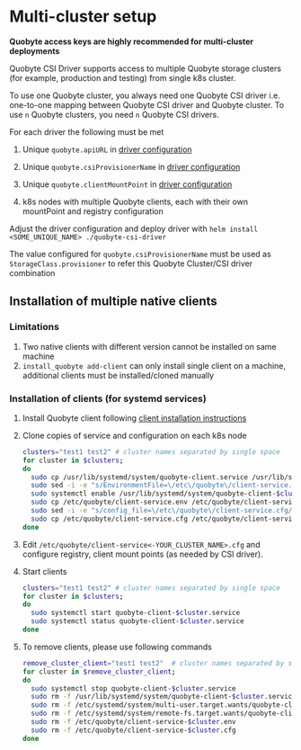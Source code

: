 # Multi-cluster setup

**Quobyte access keys are highly recommended for multi-cluster deployments**

Quobyte CSI Driver supports access to multiple Quobyte storage clusters
 (for example, production and testing) from single k8s cluster.

To use one Quobyte cluster, you always need one Quobyte CSI driver
 i.e. one-to-one mapping between Quobyte CSI driver and Quobyte cluster.
  To use `n` Quobyte clusters, you need `n` Quobyte CSI drivers.

For each driver the following must be met

1. Unique `quobyte.apiURL` in [driver configuration](../quobyte-csi-driver/values.yaml)

2. Unique `quobyte.csiProvisionerName` in [driver configuration](../quobyte-csi-driver/values.yaml)

3. Unique `quobyte.clientMountPoint` in [driver configuration](../quobyte-csi-driver/values.yaml)

4. k8s nodes with multiple Quobyte clients, each with their own mountPoint and registry configuration

Adjust the driver configuration and deploy driver with `helm install <SOME_UNIQUE_NAME> ./quobyte-csi-driver`

The value configured for `quobyte.csiProvisionerName` must be used as `StorageClass.provisioner` to refer
 this Quobyte Cluster/CSI driver combination

## Installation of multiple native clients

### Limitations

  1. Two native clients with different version cannot be installed on same machine
  2. `install_quobyte add-client` can only install single client on a machine, additional
    clients must be installed/cloned manually
  
### Installation of clients (for systemd services)

1. Install Quobyte client following [client installation instructions](deploy_clients.md)

2. Clone copies of service and configuration on each k8s node

    ```bash
    clusters="test1 test2" # cluster names separated by single space
    for cluster in $clusters;
    do
      sudo cp /usr/lib/systemd/system/quobyte-client.service /usr/lib/systemd/system/quobyte-client-$cluster.service
      sudo sed -i -e "s/EnvironmentFile=\/etc\/quobyte\/client-service.env/EnvironmentFile=\/etc\/quobyte\/client-service-${cluster}.env/g" /usr/lib/systemd/system/quobyte-client-$cluster.service
      sudo systemctl enable /usr/lib/systemd/system/quobyte-client-$cluster.service
      sudo cp /etc/quobyte/client-service.env /etc/quobyte/client-service-$cluster.env
      sudo sed -i -e "s/config_file=\/etc\/quobyte\/client-service.cfg/config_file=\/etc\/quobyte\/client-service-$cluster.cfg/g" /etc/quobyte/client-service-$cluster.env
      sudo cp /etc/quobyte/client-service.cfg /etc/quobyte/client-service-$cluster.cfg
    done
    ```

3. Edit `/etc/quobyte/client-service<-YOUR_CLUSTER_NAME>.cfg` and configure registry, client mount points (as needed by CSI driver).

4. Start clients

    ```bash
    clusters="test1 test2" # cluster names separated by single space
    for cluster in $clusters;
    do
      sudo systemctl start quobyte-client-$cluster.service
      sudo systemctl status quobyte-client-$cluster.service
    done
    ```

5. To remove clients, please use following commands

    ```bash
    remove_cluster_client="test1 test2"  # cluster names separated by single space
    for cluster in $remove_cluster_client;
    do
      sudo systemctl stop quobyte-client-$cluster.service
      sudo rm -f /usr/lib/systemd/system/quobyte-client-$cluster.service
      sudo rm -f /etc/systemd/system/multi-user.target.wants/quobyte-client-$cluster.service
      sudo rm -f /etc/systemd/system/remote-fs.target.wants/quobyte-client-$cluster.service
      sudo rm -f /etc/quobyte/client-service-$cluster.env
      sudo rm -f /etc/quobyte/client-service-$cluster.cfg
    done
    ```
